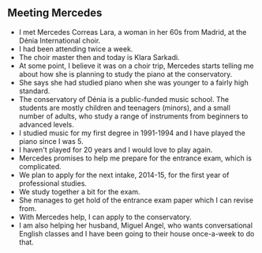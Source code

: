 ## Meeting Mercedes

- I met Mercedes Correas Lara, a woman in her 60s from Madrid, at the Dénia International choir.
- I had been attending twice a week.
- The choir master then and today is Klara Sarkadi.
- At some point, I believe it was on a choir trip, Mercedes starts telling me about how she is planning to study the piano at the conservatory.
- She says she had studied piano when she was younger to a fairly high standard.
- The conservatory of Dénia is a public-funded music school. The students are mostly children and teenagers (minors), and a small number of adults, who study a range of instruments from beginners to advanced levels.
- I studied music for my first degree in 1991-1994 and I have played the piano since I was 5.
- I haven't played for 20 years and I would love to play again. 
- Mercedes promises to help me prepare for the entrance exam, which is complicated.
- We plan to apply for the next intake, 2014-15, for the first year of professional studies.
- We study together a bit for the exam. 
- She manages to get hold of the entrance exam paper which I can revise from.
- With Mercedes help, I can apply to the conservatory.
- I am also helping her husband, Miguel Angel, who wants conversational English classes and I have been going to their house once-a-week to do that.

